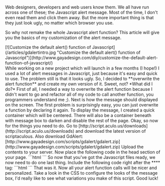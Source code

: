 Web designers, developers and web users know them. We all have run across one of these; the Javascript alert message. Most of the time, I don't even read them and click them away. But the more important thing is that they just look ugly, no matter which browser you use.

So why not remake the whole Javascript alert function? This article will give you the basics of my customization of the alert message.

<div class="border">[![Customize the default alert() function of Javascript](/articles/gdalertintro.jpg "Customize the default alert() function of Javascript")](http://www.gayadesign.com/diy/customize-the-default-alert-function-of-javascript/)</div><span id="more-139"></span> While working on a new project which will launch in a few months (I hope!) I used a lot of alert messages in Javascript, just because it's easy and quick to use. The problem still is that it looks ugly. So, I decided to **overwrite the alert function** and create my own version of it. Sweet, not? *What did I do?* First of all, I needed a way to overwrite the alert function because I didn't want to go and refactor all of my code to call another function, you programmers understand me ;). Next is how the message should displayed on the screen. The first problem is surprisingly easy, you can just overwrite a function by declaring it again. To display the message, I created a quick container which will be centered. There will also be a container beneath with message box to darken and disable the rest of the page. Okay, so now for the things you need to do. Go to [http://script.aculo.us/downloads](http://script.aculo.us/downloads) and download the latest version of scriptaculous. Also download GdAlert: [http://www.gayadesign.com/scripts/gdalert/gdalert.zip](http://www.gayadesign.com/scripts/gdalert/gdalert.zip) Upload the contents to your server. Now place the following code in the head section of your page. 
```html
<script src="js/prototype.js" type="text/javascript"></script>
<script src="js/scriptaculous.js" type="text/javascript"></script>
<script src="js/gdAlert.js" type="text/javascript"></script>
```
 So now that you've got the Javascript files ready, we now need to do one last thing. Include the following code right after the **** tag: 
```html
<div id='alert_message' style='display: none'>
    <span>
    
    </span>
    <input type='button' value='ok' class='button' onclick='gdAlert.close()' />
    <br style='clear: both' />
</div>
```
 That was it. Now all your alert function calls will be nicer and personalized. Take a look in the CSS to configure the looks of the message box, I'd really like to see what variations you make of this script. Good luck!